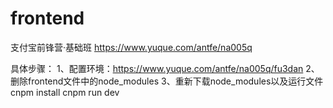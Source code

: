 # frontend
支付宝前锋营·基础班
https://www.yuque.com/antfe/na005q

具体步骤：
1、配置环境：https://www.yuque.com/antfe/na005q/fu3dan
2、删除frontend文件中的node_modules
3、重新下载node_modules以及运行文件
	cnpm install
	cnpm run dev
